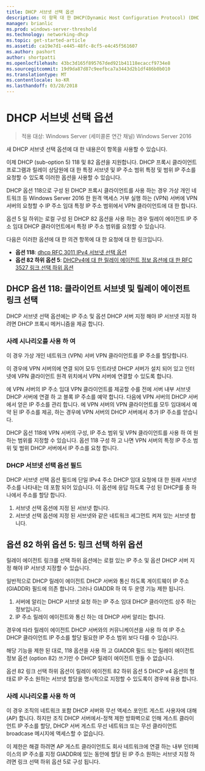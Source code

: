 ```yaml
---
title: DHCP 서브넷 선택 옵션
description: 이 항목 대 한 DHCP(Dynamic Host Configuration Protocol) (DHCP) Windows Server 2016에 DHCP 서브넷 선택 옵션에 대 한 정보를 제공합니다.
manager: brianlic
ms.prod: windows-server-threshold
ms.technology: networking-dhcp
ms.topic: get-started-article
ms.assetid: ca19e7d1-e445-48fc-8cf5-e4c45f561607
ms.author: pashort
author: shortpatti
ms.openlocfilehash: 43bc3d165f895767ded921b41118ecaccf9734e8
ms.sourcegitcommit: 19d9da87d87c9eefbca7a3443d2b1df486b0b010
ms.translationtype: MT
ms.contentlocale: ko-KR
ms.lasthandoff: 03/28/2018
---
```

# <a name="dhcp-subnet-selection-options"></a>DHCP 서브넷 선택 옵션

>적용 대상: Windows Server (세미콜론 연간 채널) Windows Server 2016

새 DHCP 서브넷 선택 옵션에 대 한 내용은이 항목을 사용할 수 있습니다.

이제 DHCP \(sub-option 5\) 118 및 82 옵션을 지원합니다. DHCP 프록시 클라이언트 프로그램과 릴레이 상담원에 대 한 특정 서브넷 및 IP 주소 범위 특정 및 범위 IP 주소를 요청할 수 있도록 이러한 옵션을 사용할 수 있습니다.

DHCP 옵션 118으로 구성 된 DHCP 프록시 클라이언트를 사용 하는 경우 가상 개인 네트워크 등 Windows Server 2016 한 원격 액세스 거부 실행 하는 (VPN) 서버에 VPN 서버의 요청할 수 IP 주소 임대 특정 IP 주소 범위에서 VPN 클라이언트에 대 한 합니다.

옵션 5 일 하위는 로컬 구성 된 DHCP 82 옵션을 사용 하는 경우 릴레이 에이전트 IP 주소 임대 DHCP 클라이언트에서 특정 IP 주소 범위를 요청할 수 있습니다.

다음은 이러한 옵션에 대 한 의견 항목에 대 한 요청에 대 한 링크입니다.

- **옵션 118**: [dhcp RFC 3011 IPv4 서브넷 선택 옵션](http://www.rfc-base.org/rfc-3011.html)
- **옵션 82 하위 옵션 5**: [DHCPv4에 대 한 릴레이 에이전트 정보 옵션에 대 한 RFC 3527 링크 선택 하위 옵션](https://tools.ietf.org/html/rfc3527)


## <a name="dhcp-option-118-client-subnet-and-relay-agent-link-selection"></a>DHCP 옵션 118: 클라이언트 서브넷 및 릴레이 에이전트 링크 선택

DHCP 서브넷 선택 옵션에는 IP 주소 및 옵션 DHCP 서버 지정 해야 IP 서브넷 지정 하려면 DHCP 프록시 메커니즘을 제공 합니다.

### <a name="use-case-scenario"></a>사례 시나리오를 사용 하 여

이 경우 가상 개인 네트워크 \(VPN\) 서버 VPN 클라이언트를 IP 주소를 할당합니다. 

이 경우에 VPN 서버의에 연결 되어 모두 인트라넷 DHCP 서버가 설치 되어 있고 인터넷에 VPN 클라이언트 원격 위치에서 VPN 서버에 연결할 수 있도록 합니다.

에 VPN 서버의 IP 주소 임대 VPN 클라이언트를 제공할 수를 전에 서버 내부 서브넷 DHCP 서버에 연결 하 고 블록 IP 주소를 예약 합니다. 다음에 VPN 서버의 DHCP 서버에서 얻은 IP 주소를 관리 합니다. 에 VPN 서버의 VPN 클라이언트를 모두 임대에서 예약 된 IP 주소를 제공, 하는 경우에 VPN 서버의 DHCP 서버에서 추가 IP 주소를 얻습니다.

DHCP 옵션 118에 VPN 서버의 구성, IP 주소 범위 및 VPN 클라이언트를 사용 하 여 원하는 범위를 지정할 수 있습니다. 옵션 118 구성 하 고 나면 VPN 서버의 특정 IP 주소 범위 및 범위 DHCP 서버에서 IP 주소를 요청 합니다.

### <a name="the-dhcp-subnet-selection-option-field"></a>DHCP 서브넷 선택 옵션 필드

DHCP 서브넷 선택 옵션 필드에 단일 IPv4 주소 DHCP 임대 요청에 대 한 원래 서브넷 주소를 나타내는 데 포함 되어 있습니다.  이 옵션에 응답 하도록 구성 된 DHCP를 중 하나에서 주소를 할당 합니다.

1. 서브넷 선택 옵션에 지정 된 서브넷 합니다.
2. 서브넷 선택 옵션에 지정 된 서브넷와 같은 네트워크 세그먼트 켜져 있는 서브넷 합니다.

## <a name="option-82-sub-option-5-link-selection-sub-option"></a>옵션 82 하위 옵션 5: 링크 선택 하위 옵션

릴레이 에이전트 링크를 선택 하위 옵션에는 로컬 있는 IP 주소 및 옵션 DHCP 서버 지정 해야 IP 서브넷 지정할 수 있습니다.

일반적으로 DHCP 릴레이 에이전트 DHCP 서버와 통신 하도록 게이트웨이 IP 주소 \(GIADDR\) 필드에 의존 합니다. 그러나 GIADDR 하 여 두 운영 기능 제한 됩니다.

1. 서버에 알리는 DHCP 서브넷 요청 하는 IP 주소 임대 DHCP 클라이언트 상주 하는 정보입니다.
2. IP 주소 릴레이 에이전트와 통신 하는 데 DHCP 서버 알리는 합니다.

경우에 따라 릴레이 에이전트 DHCP 서버와의 커뮤니케이션을 사용 하 여 IP 주소 DHCP 클라이언트 IP 주소를 할당 필요한 IP 주소 범위 보다 다를 수 있습니다. 

해당 기능을 제한 된 대로, 118 옵션을 사용 하 고 GIADDR 필드 또는 릴레이 에이전트 정보 옵션 \(option 82\) 쓰기만 수 DHCP 릴레이 에이전트 만들 수 없습니다. 

옵션 82 링크 선택 하위 옵션이 릴레이 에이전트 82 하위 옵션 5 DHCP v4 옵션의 형태로 IP 주소 원하는 서브넷 할당을 명시적으로 지정할 수 있도록이 경우에 유용 합니다.

### <a name="use-case-scenario"></a>사례 시나리오를 사용 하 여

이 경우 조직의 네트워크 포함 DHCP 서버와 무선 액세스 포인트 게스트 사용자에 대해 \(AP\) 합니다. 하지만 조직 DHCP 서버에서-정책 제한 방화벽으로 인해 게스트 클라이언트 IP 주소를 할당, DHCP 서버 게스트 무선 네트워크 또는 무선 클라이언트 broadcase 메시지에 액세스할 수 없습니다.

이 제한은 해결 하려면 AP 게스트 클라이언트도 회사 네트워크에 연결 하는 내부 인터페이스의 IP 주소를 지정 GIADDR에 있는 동안에 할당 된 IP 주소 원하는 서브넷 지정 하려면 링크 선택 하위 옵션 5로 구성 됩니다.
